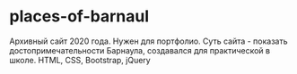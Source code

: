 # places-of-barnaul
Архивный сайт 2020 года. Нужен для портфолио. Суть сайта - показать достопримечательности Барнаула, создавался для практической в школе. HTML, CSS, Bootstrap, jQuery
